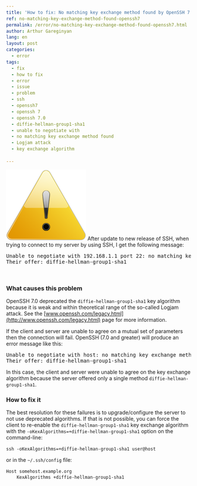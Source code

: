 ```yaml
---
title: 'How to fix: No matching key exchange method found by OpenSSH 7.0'
ref: no-matching-key-exchange-method-found-openssh7
permalink: /error/no-matching-key-exchange-method-found-openssh7.html
author: Arthur Gareginyan
lang: en
layout: post
categories:
  - error
tags:
  - fix
  - how to fix
  - error
  - issue
  - problem
  - ssh
  - openssh7
  - openssh 7
  - openssh 7.0
  - diffie-hellman-group1-sha1
  - unable to negotiate with
  - no matching key exchange method found
  - Logjam attack
  - key exchange algorithm

---
```


![thumb](/images/thumbnail/error.png)
After update to new release of SSH, when trying to connect to my server by using SSH, I get the following message:
<pre>
Unable to negotiate with 192.168.1.1 port 22: no matching key exchange method found.
Their offer: diffie-hellman-group1-sha1
</pre>


<br>

### What causes this problem

OpenSSH 7.0 deprecated the `diffie-hellman-group1-sha1` key algorithm because it is weak and within theoretical range of the so-called Logjam attack. See the [www.openssh.com/legacy.html](http://www.openssh.com/legacy.html) page for more information.

If the client and server are unable to agree on a mutual set of parameters then the connection will fail. OpenSSH (7.0 and greater) will produce an error message like this:

<pre>
Unable to negotiate with host: no matching key exchange method found.
Their offer: diffie-hellman-group1-sha1
</pre>

In this case, the client and server were unable to agree on the key exchange algorithm because the server offered only a single method `diffie-hellman-group1-sha1`.


### How to fix it

The best resolution for these failures is to upgrade/configure the server to not use deprecated algorithms. If that is not possible, you can force the client to re-enable the `diffie-hellman-group1-sha1` key exchange algorithm with the `-oKexAlgorithms=+diffie-hellman-group1-sha1` option on the command-line:

```
ssh -oKexAlgorithms=+diffie-hellman-group1-sha1 user@host
```

or in the `~/.ssh/config` file:

```
Host somehost.example.org
	KexAlgorithms +diffie-hellman-group1-sha1
```